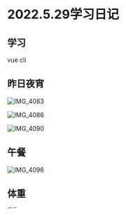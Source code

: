 # 2022.5.29学习日记

## 学习

vue cli

## 昨日夜宵

![IMG_4083](https://ypyun-cdn.u1n1.com/img/picgo/2022/05/29/20220529164350.JPG)

![IMG_4086](https://ypyun-cdn.u1n1.com/img/picgo/2022/05/29/20220529164423.JPG)

![IMG_4090](https://ypyun-cdn.u1n1.com/img/picgo/2022/05/29/20220529164403.JPG)

## 午餐

![IMG_4096](https://ypyun-cdn.u1n1.com/img/picgo/2022/05/29/20220529164408.JPG)

## 体重

<img src="https://ypyun-cdn.u1n1.com/img/picgo/2022/05/29/20220529220146.PNG" alt="IMG_4098" style="zoom:25%;" />